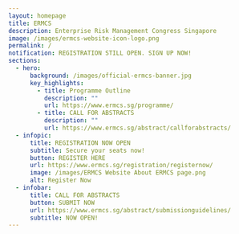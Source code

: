 ```yaml
---
layout: homepage
title: ERMCS
description: Enterprise Risk Management Congress Singapore
image: /images/ermcs-website-icon-logo.png
permalink: /
notification: REGISTRATION STILL OPEN. SIGN UP NOW!
sections:
  - hero:
      background: /images/official-ermcs-banner.jpg
      key_highlights:
        - title: Programme Outline
          description: ""
          url: https://www.ermcs.sg/programme/
        - title: CALL FOR ABSTRACTS
          description: ""
          url: https://www.ermcs.sg/abstract/callforabstracts/
  - infopic:
      title: REGISTRATION NOW OPEN
      subtitle: Secure your seats now!
      button: REGISTER HERE
      url: https://www.ermcs.sg/registration/registernow/
      image: /images/ERMCS Website About ERMCS page.png
      alt: Register Now
  - infobar:
      title: CALL FOR ABSTRACTS
      button: SUBMIT NOW
      url: https://www.ermcs.sg/abstract/submissionguidelines/
      subtitle: NOW OPEN!
---
```

